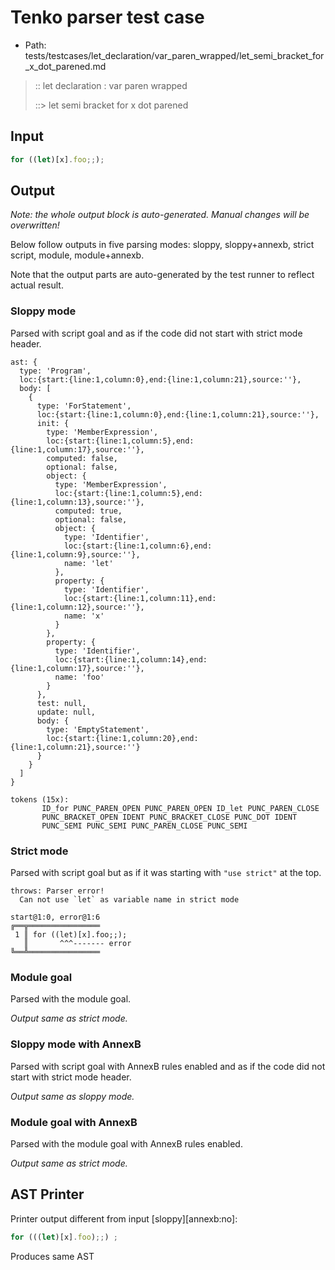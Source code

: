 # Tenko parser test case

- Path: tests/testcases/let_declaration/var_paren_wrapped/let_semi_bracket_for_x_dot_parened.md

> :: let declaration : var paren wrapped
>
> ::> let semi bracket for x dot parened

## Input

`````js
for ((let)[x].foo;;);
`````

## Output

_Note: the whole output block is auto-generated. Manual changes will be overwritten!_

Below follow outputs in five parsing modes: sloppy, sloppy+annexb, strict script, module, module+annexb.

Note that the output parts are auto-generated by the test runner to reflect actual result.

### Sloppy mode

Parsed with script goal and as if the code did not start with strict mode header.

`````
ast: {
  type: 'Program',
  loc:{start:{line:1,column:0},end:{line:1,column:21},source:''},
  body: [
    {
      type: 'ForStatement',
      loc:{start:{line:1,column:0},end:{line:1,column:21},source:''},
      init: {
        type: 'MemberExpression',
        loc:{start:{line:1,column:5},end:{line:1,column:17},source:''},
        computed: false,
        optional: false,
        object: {
          type: 'MemberExpression',
          loc:{start:{line:1,column:5},end:{line:1,column:13},source:''},
          computed: true,
          optional: false,
          object: {
            type: 'Identifier',
            loc:{start:{line:1,column:6},end:{line:1,column:9},source:''},
            name: 'let'
          },
          property: {
            type: 'Identifier',
            loc:{start:{line:1,column:11},end:{line:1,column:12},source:''},
            name: 'x'
          }
        },
        property: {
          type: 'Identifier',
          loc:{start:{line:1,column:14},end:{line:1,column:17},source:''},
          name: 'foo'
        }
      },
      test: null,
      update: null,
      body: {
        type: 'EmptyStatement',
        loc:{start:{line:1,column:20},end:{line:1,column:21},source:''}
      }
    }
  ]
}

tokens (15x):
       ID_for PUNC_PAREN_OPEN PUNC_PAREN_OPEN ID_let PUNC_PAREN_CLOSE
       PUNC_BRACKET_OPEN IDENT PUNC_BRACKET_CLOSE PUNC_DOT IDENT
       PUNC_SEMI PUNC_SEMI PUNC_PAREN_CLOSE PUNC_SEMI
`````

### Strict mode

Parsed with script goal but as if it was starting with `"use strict"` at the top.

`````
throws: Parser error!
  Can not use `let` as variable name in strict mode

start@1:0, error@1:6
╔══╦════════════════
 1 ║ for ((let)[x].foo;;);
   ║       ^^^------- error
╚══╩════════════════

`````

### Module goal

Parsed with the module goal.

_Output same as strict mode._

### Sloppy mode with AnnexB

Parsed with script goal with AnnexB rules enabled and as if the code did not start with strict mode header.

_Output same as sloppy mode._

### Module goal with AnnexB

Parsed with the module goal with AnnexB rules enabled.

_Output same as strict mode._

## AST Printer

Printer output different from input [sloppy][annexb:no]:

````js
for (((let)[x].foo);;) ;
````

Produces same AST

